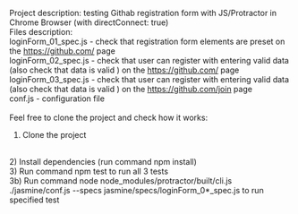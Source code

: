 Project description: testing Githab registration form with JS/Protractor in Chrome Browser (with directConnect: true)
<br>
Files description:
<br>
loginForm_01_spec.js - check that registration form elements are preset on the https://github.com/ page
<br>
loginForm_02_spec.js - check that user can register with entering valid data (also check that data is valid ) on the https://github.com/ page
<br>
loginForm_03_spec.js - check that user can register with entering valid data (also check that data is valid ) on the https://github.com/join page
<br>
conf.js - configuration file
<br><br>
Feel free to clone the project and check how it works:
<br>
1) Clone the project
<br>
2) Install dependencies (run command npm install)
<br>
3) Run command npm test to run all 3 tests
<br>
3b) Run command node node_modules/protractor/built/cli.js ./jasmine/conf.js --specs jasmine/specs/loginForm_0*_spec.js to run specified test

